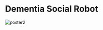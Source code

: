 # Dementia Social Robot
![poster2](https://user-images.githubusercontent.com/46948497/164709270-cbc75610-8078-4f7a-8890-180995441772.jpg)
